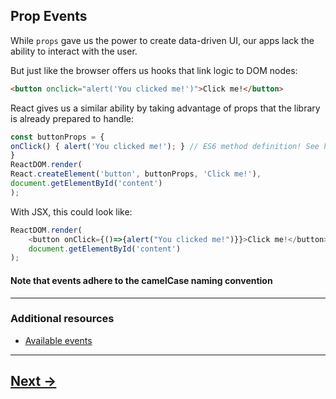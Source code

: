 ## Prop Events

While `props` gave us the power to create data-driven UI, our apps lack the ability to interact with the user.

But just like the browser offers us hooks that link logic to DOM nodes:
```html
<button onclick="alert('You clicked me!')">Click me!</button>
```
React gives us a similar ability by taking advantage of props that the library is already prepared to handle:

```js
const buttonProps = {
onClick() { alert('You clicked me!'); } // ES6 method definition! See https://developer.mozilla.org/...
}
ReactDOM.render(
React.createElement('button', buttonProps, 'Click me!'),
document.getElementById('content')
);
```
With JSX, this could look like:
```js
ReactDOM.render(
    <button onClick={()=>{alert("You clicked me!")}}>Click me!</button>,
    document.getElementById('content')
);
```

#### Note that events adhere to the __camelCase__ naming convention
---
### Additional resources
- [Available events](https://facebook.github.io/react/docs/events.html#reference)

---

## [Next ->](../01.Lessons/10.StatefulComponents.md)